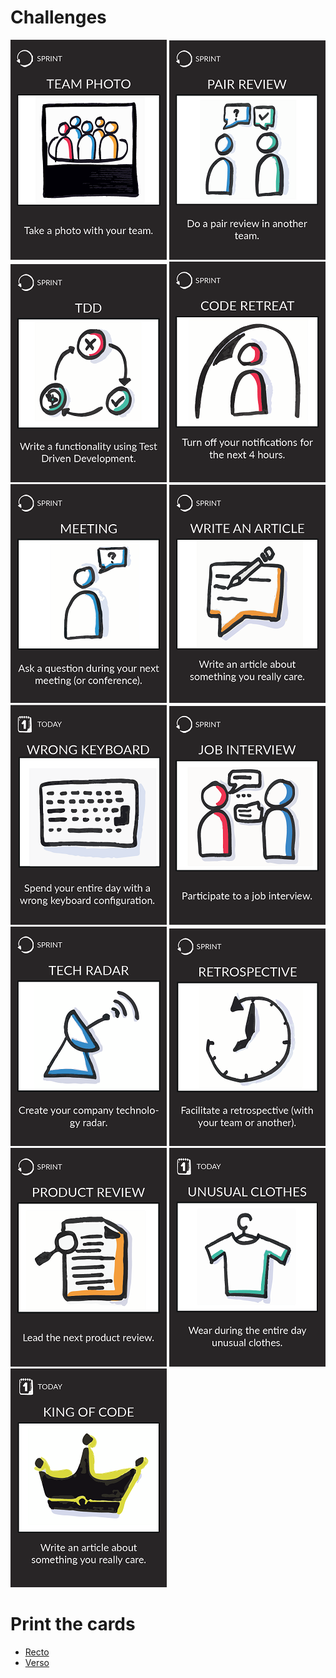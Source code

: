 # Challenges
[![Take a photo with your team](images/team-photo.png)](team-photo.md)
[![Do a pair review in an other team](images/pair-review.png)](pair-review.md)
[![Write a functionality using TDD](images/tdd.png)](tdd.md)
[![Code retreat](images/code-retreat.png)](code-retreat.md)
[![Ask a question during your next meeting](images/meeting-question.png)](meeting-question.md)
[![Write an article](images/write-article.png)](write-article.md)
[![Wrong keyboard](images/wrong-keyboard.png)](wrong-keyboard.md)
[![Participate to a job interview](images/job-interview.png)](job-interview.md)
[![Technology radar](images/tech-radar.png)](tech-radar.md)
[![Facilitate a retrospective](images/retrospective.png)](retrospective.md)
[![Lead a product review](images/product-review.png)](product-review.md)
[![Wear unusual clothes](images/unusual-clothes.png)](unusual-clothes.md)
[![King of code](images/king-of-code.png)](king-of-code.md)

# Print the cards
* [Recto](../cards/challenge-recto.pdf)  
* [Verso](../cards/challenge-verso.pdf)
